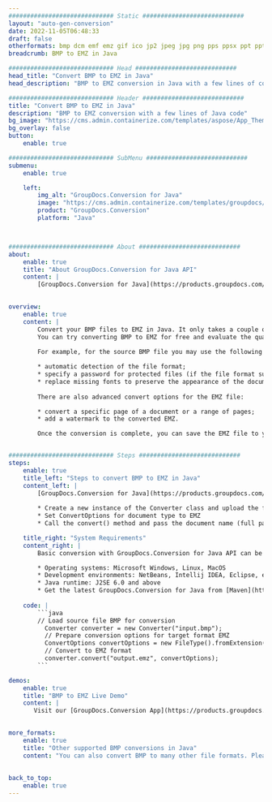 ```yaml
---
############################# Static ############################
layout: "auto-gen-conversion"
date: 2022-11-05T06:48:33
draft: false
otherformats: bmp dcm emf emz gif ico jp2 jpeg jpg png pps ppsx ppt pptx psb psd svg svgz tga tif tiff webp wmf wmz
breadcrumb: BMP to EMZ in Java

############################# Head ############################
head_title: "Convert BMP to EMZ in Java"
head_description: "BMP to EMZ conversion in Java with a few lines of code. Convert over 160 file formats using the GroupDocs document conversion API for Java"

############################# Header ############################
title: "Convert BMP to EMZ in Java"
description: "BMP to EMZ conversion with a few lines of Java code"
bg_image: "https://cms.admin.containerize.com/templates/aspose/App_Themes/V3/images/bg/header1.png"
bg_overlay: false
button:
    enable: true

############################# SubMenu ############################
submenu:
    enable: true

    left:
        img_alt: "GroupDocs.Conversion for Java"
        image: "https://cms.admin.containerize.com/templates/groupdocs/images/product-logos/90x90-noborder/groupdocs-conversion-java.png"
        product: "GroupDocs.Conversion"
        platform: "Java"



############################# About ############################
about:
    enable: true
    title: "About GroupDocs.Conversion for Java API"
    content: |
        [GroupDocs.Conversion for Java](https://products.groupdocs.com/conversion/java/) is an advanced file format conversion API for converting between popular image and document formats such as Microsoft Office, OpenDocument, PDF, HTML, email, CAD. and much more with just a few lines of code. The native API automatically detects the formats of the original documents and offers many options for customizing the converted documents. Along with the function of extracting information from a document, it also supports caching of the conversion results to the local disk by default. However, any type of cache storage can be supported by implementing the appropriate interfaces - Amazon S3, Dropbox, Google Drive, Windows Azure, Reddis, or any others.
    

overview:
    enable: true
    content: |
        Convert your BMP files to EMZ in Java. It only takes a couple of lines of Java code on any platform of your choice, such as Windows, Linux, macOS.
        You can try converting BMP to EMZ for free and evaluate the quality of the conversion results. Along with simple file conversion scripts, you can try more sophisticated options for loading the BMP source file and storing the EMZ output. 
        
        For example, for the source BMP file you may use the following load options:

        * automatic detection of the file format;
        * specify a password for protected files (if the file format supports it);
        * replace missing fonts to preserve the appearance of the document.
        
        There are also advanced convert options for the EMZ file:

        * convert a specific page of a document or a range of pages;
        * add a watermark to the converted EMZ.

        Once the conversion is complete, you can save the EMZ file to your local file path or to any third party storage such as FTP, Amazon S3, Google Drive, Dropbox etc. Please note - to convert BMP to EMZ, you do not need to install any additional software, such as MS Office, Open Office, Adobe Acrobat Reader etc.


############################# Steps ############################
steps:
    enable: true
    title_left: "Steps to convert BMP to EMZ in Java"
    content_left: |
        [GroupDocs.Conversion for Java](https://products.groupdocs.com/conversion/java/) allows developers to easily convert BMP file to EMZ with a few lines of code.
        
        * Create a new instance of the Converter class and upload the file BMP with the full path
        * Set ConvertOptions for document type to EMZ
        * Call the convert() method and pass the document name (full path) and format (EMZ) as a parameter

    title_right: "System Requirements"
    content_right: |
        Basic conversion with GroupDocs.Conversion for Java API can be done with just a few lines of code. Our APIs are supported on all major platforms and operating systems. Before executing the code below, make sure you have the following prerequisites installed on your system.

        * Operating systems: Microsoft Windows, Linux, MacOS
        * Development environments: NetBeans, Intellij IDEA, Eclipse, etc.
        * Java runtime: J2SE 6.0 and above
        * Get the latest GroupDocs.Conversion for Java from [Maven](https://repository.groupdocs.com/webapp/#/artifacts/browse/tree/General/repo/com/groupdocs/groupdocs-conversion)
         
    code: |
        ```java    
        // Load source file BMP for conversion
          Converter converter = new Converter("input.bmp");
          // Prepare conversion options for target format EMZ
          ConvertOptions convertOptions = new FileType().fromExtension("emz").getConvertOptions();
          // Convert to EMZ format
          converter.convert("output.emz", convertOptions);
        ```

demos:
    enable: true
    title: "BMP to EMZ Live Demo"
    content: |
       Visit our [GroupDocs.Conversion App](https://products.groupdocs.app/conversion/family) website and try BMP to EMZ conversion now. The free demo has the following benefits
          

more_formats:
    enable: true
    title: "Other supported BMP conversions in Java"
    content: "You can also convert BMP to many other file formats. Please see the list below."
       
       
back_to_top:
    enable: true
---
```

